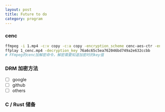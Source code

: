 ```yaml
---
layout: post
title: Future to do
category: program
---
```


### cenc
```bash
ffmpeg -i 1.mp4 -c:v copy -c:a copy -encryption_scheme cenc-aes-ctr -encryption_key 76a6c65c5ea762046bd749a2e632ccbb -encryption_kid a7e61c373e219033c21091fa607bf3b8 1_cenc.mp4
ffplay 1_cenc.mp4 -decryption_key 76a6c65c5ea762046bd749a2e632ccbb
# FFmpeg的cenc加解密命令，解密需要知道加密时的key值


```

### DRM 加密方法
- [ ] google
- [ ] github
- [ ] others

### C / Rust 储备

